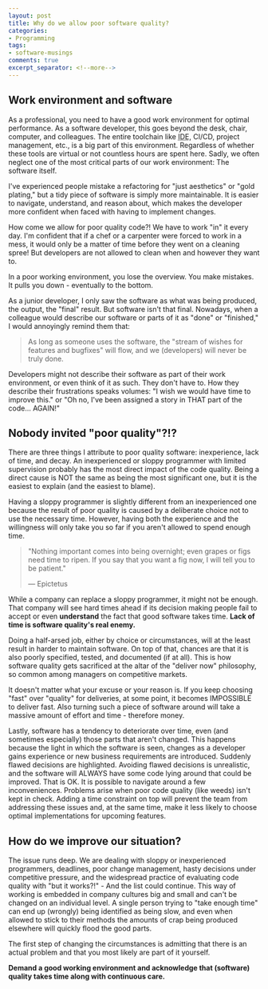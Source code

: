 ```yaml
---
layout: post
title: Why do we allow poor software quality?
categories:
- Programming
tags:
- software-musings
comments: true
excerpt_separator: <!--more-->
---
```



## Work environment and software

As a professional, you need to have a good work environment for optimal
performance. As a software developer, this goes beyond the desk, chair,
computer, and colleagues. The entire toolchain like <abbr title="Integrated development environment">IDE</abbr>, CI/CD, project
management, etc., is a big part of this environment.
Regardless of whether these tools are virtual or not
countless hours are spent here.
Sadly, we often neglect one of the most critical parts of our work environment:
The software itself.

<!--more-->

I've experienced people mistake a refactoring for "just aesthetics" or "gold
plating," but a tidy piece of software is simply more maintainable. It is easier
to navigate, understand, and reason about, which makes the developer more
confident when faced with having to implement changes.

How come we allow for poor quality code?! We have to work "in" it every day. I'm
confident that if a chef or a carpenter were forced to work in a mess, it would
only be a matter of time before they went on a cleaning spree! But developers
are not allowed to clean when and however they want to.

In a poor working environment, you lose the overview. You make mistakes. It
pulls you down - eventually to the bottom.

As a junior developer, I only saw the software as what was being produced, the
output, the "final" result. But software isn't that final. Nowadays, when a
colleague would describe our software or parts of it as "done" or "finished," I
would annoyingly remind them that:

> As long as someone uses the software, the "stream of wishes for features and
> bugfixes" will flow, and we (developers) will never be truly done.

Developers might not describe their software as part of their work environment,
or even think of it as such. They don't have to. How they describe their
frustrations speaks volumes: "I wish we would have time to improve this." or "Oh
no, I've been assigned a story in THAT part of the code... AGAIN!"


## Nobody invited "poor quality"?!?

There are three things I attribute to poor quality software: inexperience, lack
of time, and decay. An inexperienced or sloppy programmer with limited
supervision probably has the most direct impact of the code quality. Being a
direct cause is NOT the same as being the most significant one, but it is the
easiest to explain (and the easiest to blame).

Having a sloppy programmer is slightly different from an inexperienced one
because the result of poor quality is caused by a deliberate choice not to use
the necessary time. However, having both the experience and the willingness will
only take you so far if you aren't allowed to spend enough time.

> "Nothing important comes into being overnight; even grapes or figs need time
> to ripen. If you say that you want a fig now, I will tell you to be patient."
>
> — Epictetus

While a company can replace a sloppy programmer, it might not be enough. That
company will see hard times ahead if its decision making people fail to accept or
even **understand** the fact that good software takes time. **Lack of time is
software quality's real enemy.**

Doing a half-arsed job, either by choice or circumstances, will at the least
result in harder to maintain software. On top of that, chances are that it is
also poorly specified, tested, and documented (if at all). This is how software
quality gets sacrificed at the altar of the "deliver now" philosophy, so common
among managers on competitive markets.

It doesn't matter what your excuse or your reason is. If you keep choosing
"fast" over "quality" for deliveries, at some point, it becomes IMPOSSIBLE to
deliver fast. Also turning such a piece of software around will take a massive
amount of effort and time - therefore money.

Lastly, software has a tendency to deteriorate over time, even (and sometimes
especially) those parts that aren't changed. This happens because the light in
which the software is seen, changes as a developer gains experience or new
business requirements are introduced. Suddenly flawed decisions are highlighted.
Avoiding flawed decisions is unrealistic, and the software will ALWAYS have some
code lying around that could be improved. That is OK. It is possible to navigate
around a few inconveniences. Problems arise when poor code quality (like weeds)
isn't kept in check. Adding a time constraint on top will prevent the team from
addressing these issues and, at the same time, make it less likely to choose
optimal implementations for upcoming features.


## How do we improve our situation?

The issue runs deep. We are dealing with sloppy or inexperienced programmers,
deadlines, poor change management, hasty decisions under competitive pressure,
and the widespread practice of evaluating code quality with "but it works?!" -
And the list could continue. This way of working is embedded in company cultures
big and small and can't be changed on an individual level. A single person
trying to "take enough time" can end up (wrongly) being identified as being
slow, and even when allowed to stick to their methods the amounts of crap being
produced elsewhere will quickly flood the good parts.

The first step of changing the circumstances is admitting that there is an
actual problem and that you most likely are part of it yourself.

**Demand a good working environment and acknowledge that (software) quality
takes time along with continuous care.**
